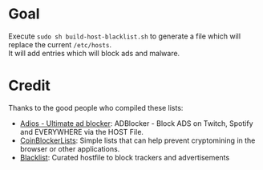 # Goal
Execute `sudo sh build-host-blacklist.sh` to generate a file which will replace the current `/etc/hosts`.  
It will add entries which will block ads and malware.

# Credit
Thanks to the good people who compiled these lists:

- [Adios - Ultimate ad blocker](https://github.com/AlexRabbit/ADios): ADBlocker - Block ADS on Twitch, Spotify and EVERYWHERE via the HOST File.
- [CoinBlockerLists](https://gitlab.com/ZeroDot1/CoinBlockerLists/): Simple lists that can help prevent cryptomining in the browser or other applications.  
- [Blacklist](https://github.com/anudeepND/blacklist): Curated hostfile to block trackers and advertisements

